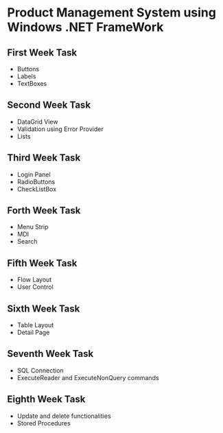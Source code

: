 # Product Management System using Windows .NET FrameWork

## First Week Task
* Buttons
* Labels
* TextBoxes

## Second Week Task
* DataGrid View
* Validation using Error Provider
* Lists

## Third Week Task
* Login Panel 
* RadioButtons
* CheckListBox

## Forth Week Task
* Menu Strip
* MDI
* Search 

## Fifth Week Task
* Flow Layout 
* User Control 

## Sixth Week Task 
* Table Layout
* Detail Page

## Seventh Week Task
* SQL Connection
* ExecuteReader and ExecuteNonQuery commands

## Eighth Week Task
* Update and delete functionalities
* Stored Procedures
